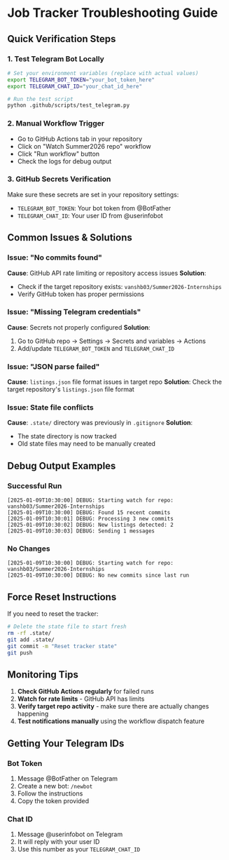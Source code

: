 # Job Tracker Troubleshooting Guide

## Quick Verification Steps

### 1. Test Telegram Bot Locally
```bash
# Set your environment variables (replace with actual values)
export TELEGRAM_BOT_TOKEN="your_bot_token_here"
export TELEGRAM_CHAT_ID="your_chat_id_here"

# Run the test script
python .github/scripts/test_telegram.py
```

### 2. Manual Workflow Trigger
- Go to GitHub Actions tab in your repository
- Click on "Watch Summer2026 repo" workflow
- Click "Run workflow" button
- Check the logs for debug output

### 3. GitHub Secrets Verification
Make sure these secrets are set in your repository settings:
- `TELEGRAM_BOT_TOKEN`: Your bot token from @BotFather
- `TELEGRAM_CHAT_ID`: Your user ID from @userinfobot

## Common Issues & Solutions

### Issue: "No commits found"
**Cause**: GitHub API rate limiting or repository access issues
**Solution**: 
- Check if the target repository exists: `vanshb03/Summer2026-Internships`
- Verify GitHub token has proper permissions

### Issue: "Missing Telegram credentials"
**Cause**: Secrets not properly configured
**Solution**:
1. Go to GitHub repo → Settings → Secrets and variables → Actions
2. Add/update `TELEGRAM_BOT_TOKEN` and `TELEGRAM_CHAT_ID`

### Issue: "JSON parse failed"
**Cause**: `listings.json` file format issues in target repo
**Solution**: Check the target repository's `listings.json` file format

### Issue: State file conflicts
**Cause**: `.state/` directory was previously in `.gitignore`
**Solution**: 
- The state directory is now tracked
- Old state files may need to be manually created

## Debug Output Examples

### Successful Run
```
[2025-01-09T10:30:00] DEBUG: Starting watch for repo: vanshb03/Summer2026-Internships
[2025-01-09T10:30:00] DEBUG: Found 15 recent commits
[2025-01-09T10:30:01] DEBUG: Processing 3 new commits
[2025-01-09T10:30:02] DEBUG: New listings detected: 2
[2025-01-09T10:30:03] DEBUG: Sending 1 messages
```

### No Changes
```
[2025-01-09T10:30:00] DEBUG: Starting watch for repo: vanshb03/Summer2026-Internships
[2025-01-09T10:30:00] DEBUG: No new commits since last run
```

## Force Reset Instructions

If you need to reset the tracker:

```bash
# Delete the state file to start fresh
rm -rf .state/
git add .state/
git commit -m "Reset tracker state"
git push
```

## Monitoring Tips

1. **Check GitHub Actions regularly** for failed runs
2. **Watch for rate limits** - GitHub API has limits
3. **Verify target repo activity** - make sure there are actually changes happening
4. **Test notifications manually** using the workflow dispatch feature

## Getting Your Telegram IDs

### Bot Token
1. Message @BotFather on Telegram
2. Create a new bot: `/newbot`
3. Follow the instructions
4. Copy the token provided

### Chat ID
1. Message @userinfobot on Telegram
2. It will reply with your user ID
3. Use this number as your `TELEGRAM_CHAT_ID`
